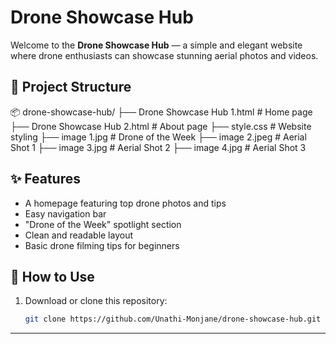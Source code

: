 # Drone Showcase Hub

Welcome to the **Drone Showcase Hub** — a simple and elegant website where drone enthusiasts can showcase stunning aerial photos and videos.

## 📁 Project Structure

📦 drone-showcase-hub/
├── Drone Showcase Hub 1.html # Home page
├── Drone Showcase Hub 2.html # About page
├── style.css # Website styling
├── image 1.jpg # Drone of the Week
├── image 2.jpeg # Aerial Shot 1
├── image 3.jpg # Aerial Shot 2
├── image 4.jpg # Aerial Shot 3

## ✨ Features

- A homepage featuring top drone photos and tips
- Easy navigation bar
- "Drone of the Week" spotlight section
- Clean and readable layout
- Basic drone filming tips for beginners

## 🚀 How to Use

1. Download or clone this repository:
   ```bash
   git clone https://github.com/Unathi-Monjane/drone-showcase-hub.git

---
